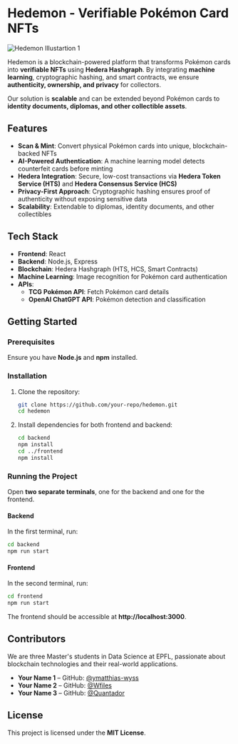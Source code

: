 # Hedemon - Verifiable Pokémon Card NFTs

![Hedemon Illustartion 1](./assets/hedemon-illustration-1.png)  

Hedemon is a blockchain-powered platform that transforms Pokémon cards into **verifiable NFTs** using **Hedera Hashgraph**. By integrating **machine learning**, cryptographic hashing, and smart contracts, we ensure **authenticity, ownership, and privacy** for collectors.  

Our solution is **scalable** and can be extended beyond Pokémon cards to **identity documents, diplomas, and other collectible assets**.  

## Features  

- **Scan & Mint**: Convert physical Pokémon cards into unique, blockchain-backed NFTs  
- **AI-Powered Authentication**: A machine learning model detects counterfeit cards before minting  
- **Hedera Integration**: Secure, low-cost transactions via **Hedera Token Service (HTS)** and **Hedera Consensus Service (HCS)**  
- **Privacy-First Approach**: Cryptographic hashing ensures proof of authenticity without exposing sensitive data  
- **Scalability**: Extendable to diplomas, identity documents, and other collectibles  

## Tech Stack  

- **Frontend**: React  
- **Backend**: Node.js, Express  
- **Blockchain**: Hedera Hashgraph (HTS, HCS, Smart Contracts)  
- **Machine Learning**: Image recognition for Pokémon card authentication  
- **APIs**:  
  - **TCG Pokémon API**: Fetch Pokémon card details  
  - **OpenAI ChatGPT API**: Pokémon detection and classification  

## Getting Started  

### Prerequisites  

Ensure you have **Node.js** and **npm** installed.  

### Installation  

1. Clone the repository:  
   ```bash
   git clone https://github.com/your-repo/hedemon.git
   cd hedemon
   ```

2. Install dependencies for both frontend and backend:  
   ```bash
   cd backend  
   npm install  
   cd ../frontend  
   npm install  
   ```

### Running the Project

Open **two separate terminals**, one for the backend and one for the frontend.

#### Backend  
In the first terminal, run:  
```bash
cd backend  
npm run start  
```

#### Frontend  
In the second terminal, run:  
```bash
cd frontend  
npm run start  
```

The frontend should be accessible at **http://localhost:3000**.  

## Contributors

We are three Master's students in Data Science at EPFL, passionate about blockchain technologies and their real-world applications.

- **Your Name 1** – GitHub: [@ymatthias-wyss](https://github.com/matthias-wyss)  
- **Your Name 2** – GitHub: [@Wfiles](https://github.com/Wfiles)  
- **Your Name 3** – GitHub: [@Quantador](https://github.com/Quantador)  

## License

This project is licensed under the **MIT License**.
